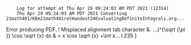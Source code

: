         Log for attempt at Thu Apr 29 09:24:03 AM PDT 2021 (12314)
        Thu Apr 29 09:24:03 AM PDT 2021 Converting 21math401/KBe21math401retHandout24EvaluatingDefiniteIntegrals.org...
Error producing PDF.
! Misplaced alignment tab character &.
<argument> ...}^{\sqrt {\pi }} \cos \sqrt {x} dx &
                                                  = x \cos \sqrt {x} +\int x...
l.235   }

